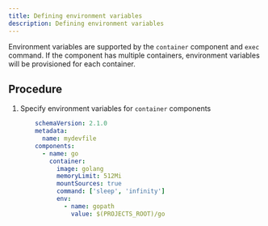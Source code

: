 ```yaml
---
title: Defining environment variables
description: Defining environment variables
---
```


Environment variables are supported by the `container` component and
`exec` command. If the component has multiple containers, environment
variables will be provisioned for each container.

## Procedure

1. Specify environment variables for `container` components

    ```yaml {% title="Specifying environment variables for a container component" filename="devfile.yaml" %}
        schemaVersion: 2.1.0
        metadata:
          name: mydevfile
        components:
          - name: go
            container:
              image: golang
              memoryLimit: 512Mi
              mountSources: true
              command: ['sleep', 'infinity']
              env:
                - name: gopath
                  value: $(PROJECTS_ROOT)/go
    ```

